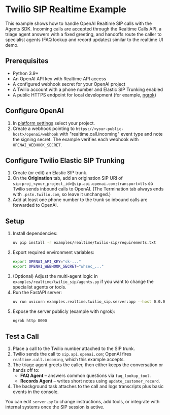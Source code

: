 # Twilio SIP Realtime Example

This example shows how to handle OpenAI Realtime SIP calls with the Agents SDK. Incoming calls are accepted through the Realtime Calls API, a triage agent answers with a fixed greeting, and handoffs route the caller to specialist agents (FAQ lookup and record updates) similar to the realtime UI demo.

## Prerequisites

- Python 3.9+
- An OpenAI API key with Realtime API access
- A configured webhook secret for your OpenAI project
- A Twilio account with a phone number and Elastic SIP Trunking enabled
- A public HTTPS endpoint for local development (for example, [ngrok](https://ngrok.com/))

## Configure OpenAI

1. In [platform settings](https://platform.openai.com/settings) select your project.
2. Create a webhook pointing to `https://<your-public-host>/openai/webhook` with "realtime.call.incoming" event type and note the signing secret. The example verifies each webhook with `OPENAI_WEBHOOK_SECRET`.

## Configure Twilio Elastic SIP Trunking

1. Create (or edit) an Elastic SIP trunk.
2. On the **Origination** tab, add an origination SIP URI of `sip:proj_<your_project_id>@sip.api.openai.com;transport=tls` so Twilio sends inbound calls to OpenAI. (The Termination tab always ends with `.pstn.twilio.com`, so leave it unchanged.)
3. Add at least one phone number to the trunk so inbound calls are forwarded to OpenAI.

## Setup

1. Install dependencies:
   ```bash
   uv pip install -r examples/realtime/twilio-sip/requirements.txt
   ```
2. Export required environment variables:
   ```bash
   export OPENAI_API_KEY="sk-..."
   export OPENAI_WEBHOOK_SECRET="whsec_..."
   ```
3. (Optional) Adjust the multi-agent logic in `examples/realtime/twilio_sip/agents.py` if you want
   to change the specialist agents or tools.
4. Run the FastAPI server:
   ```bash
   uv run uvicorn examples.realtime.twilio_sip.server:app --host 0.0.0.0 --port 8000
   ```
5. Expose the server publicly (example with ngrok):
   ```bash
   ngrok http 8000
   ```

## Test a Call

1. Place a call to the Twilio number attached to the SIP trunk.
2. Twilio sends the call to `sip.api.openai.com`; OpenAI fires `realtime.call.incoming`, which this example accepts.
3. The triage agent greets the caller, then either keeps the conversation or hands off to:
   - **FAQ Agent** – answers common questions via `faq_lookup_tool`.
   - **Records Agent** – writes short notes using `update_customer_record`.
4. The background task attaches to the call and logs transcripts plus basic events in the console.

You can edit `server.py` to change instructions, add tools, or integrate with internal systems once the SIP session is active.

